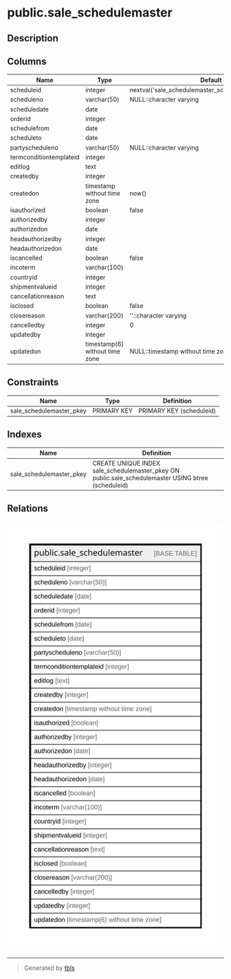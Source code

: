 # public.sale_schedulemaster

## Description

## Columns

| Name | Type | Default | Nullable | Children | Parents | Comment |
| ---- | ---- | ------- | -------- | -------- | ------- | ------- |
| scheduleid | integer | nextval('sale_schedulemaster_scheduleid_seq'::regclass) | false |  |  |  |
| scheduleno | varchar(50) | NULL::character varying | true |  |  |  |
| scheduledate | date |  | true |  |  |  |
| orderid | integer |  | true |  |  |  |
| schedulefrom | date |  | true |  |  |  |
| scheduleto | date |  | true |  |  |  |
| partyscheduleno | varchar(50) | NULL::character varying | true |  |  |  |
| termconditiontemplateid | integer |  | true |  |  |  |
| editlog | text |  | true |  |  |  |
| createdby | integer |  | true |  |  |  |
| createdon | timestamp without time zone | now() | true |  |  |  |
| isauthorized | boolean | false | true |  |  |  |
| authorizedby | integer |  | true |  |  |  |
| authorizedon | date |  | true |  |  |  |
| headauthorizedby | integer |  | true |  |  |  |
| headauthorizedon | date |  | true |  |  |  |
| iscancelled | boolean | false | true |  |  |  |
| incoterm | varchar(100) |  | true |  |  |  |
| countryid | integer |  | true |  |  |  |
| shipmentvalueid | integer |  | true |  |  |  |
| cancellationreason | text |  | true |  |  |  |
| isclosed | boolean | false | true |  |  |  |
| closereason | varchar(200) | ''::character varying | true |  |  |  |
| cancelledby | integer | 0 | true |  |  |  |
| updatedby | integer |  | true |  |  |  |
| updatedon | timestamp(6) without time zone | NULL::timestamp without time zone | true |  |  |  |

## Constraints

| Name | Type | Definition |
| ---- | ---- | ---------- |
| sale_schedulemaster_pkey | PRIMARY KEY | PRIMARY KEY (scheduleid) |

## Indexes

| Name | Definition |
| ---- | ---------- |
| sale_schedulemaster_pkey | CREATE UNIQUE INDEX sale_schedulemaster_pkey ON public.sale_schedulemaster USING btree (scheduleid) |

## Relations

![er](public.sale_schedulemaster.svg)

---

> Generated by [tbls](https://github.com/k1LoW/tbls)
